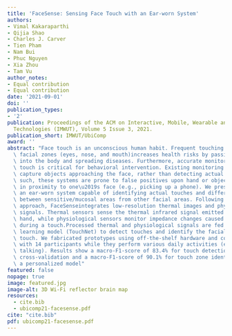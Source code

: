 ```yaml
---
title: 'FaceSense: Sensing Face Touch with an Ear-worn System'
authors:
- Vimal Kakaraparthi
- Qijia Shao
- Charles J. Carver
- Tien Pham
- Nam Bui
- Phuc Nguyen
- Xia Zhou
- Tam Vu
author_notes:
- Equal contribution
- Equal contribution
date: '2021-09-01'
doi: ''
publication_types:
- '2'
publication: Proceedings of the ACM on Interactive, Mobile, Wearable and Ubiquitous
  Technologies (IMWUT), Volume 5 Issue 3, 2021.
publication_short: IMWUT/UbiComp
award: ''
abstract: "Face touch is an unconscious human habit. Frequent touching of sensitive/mucosal\
  \ facial zones (eyes, nose, and mouth)increases health risks by passing pathogens\
  \ into the body and spreading diseases. Furthermore, accurate monitoring of face\
  \ touch is critical for behavioral intervention. Existing monitoring systems only\
  \ capture objects approaching the face, rather than detecting actual touches. As\
  \ such, these systems are prone to false positives upon hand or object movement\
  \ in proximity to one\u2019s face (e.g., picking up a phone). We present FaceSense,\
  \ an ear-worn system capable of identifying actual touches and differentiating them\
  \ between sensitive/mucosal areas from other facial areas. Following a multimodal\
  \ approach, FaceSenseintegrates low-resolution thermal images and physiological\
  \ signals. Thermal sensors sense the thermal infrared signal emitted by an approaching\
  \ hand, while physiological sensors monitor impedance changes caused by skin deformation\
  \ during a touch.Processed thermal and physiological signals are fed into a deep\
  \ learning model (TouchNet) to detect touches and identify the facial zone of the\
  \ touch. We fabricated prototypes using off-the-shelf hardware and conducted experiments\
  \ with 14 participants while they perform various daily activities (e.g., drinking,\
  \ talking). Results show a macro-F1-score of 83.4% for touch detection with leave-one-user-out\
  \ cross-validation and a macro-F1-score of 90.1% for touch zone identification with\
  \ a personalized model"
featured: false
nopage: true
image: featured.jpg
image-alt: 3D Wi-Fi reflector brain map
resources:
  - cite.bib
  - ubicomp21-facesense.pdf
cite: "cite.bib"
pdf: ubicomp21-facesense.pdf
---
```



